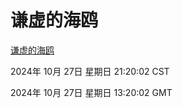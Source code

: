 # 谦虚的海鸥
[谦虚的海鸥](http://219.139.197.74:56308/qxdho/course/base/hotlink/index.php)

2024年 10月 27日 星期日 21:20:02 CST

2024年 10月 27日 星期日 13:20:02 GMT
